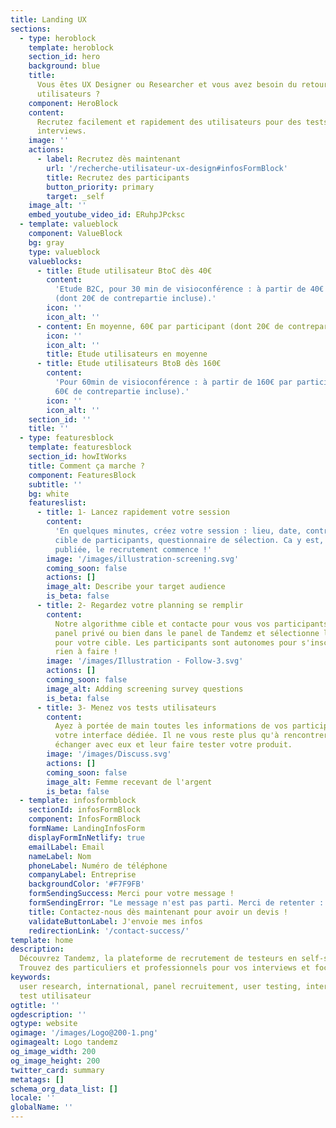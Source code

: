 ```yaml
---
title: Landing UX
sections:
  - type: heroblock
    template: heroblock
    section_id: hero
    background: blue
    title:
      Vous êtes UX Designer ou Researcher et vous avez besoin du retour de vrais
      utilisateurs ?
    component: HeroBlock
    content:
      Recrutez facilement et rapidement des utilisateurs pour des tests ou des
      interviews.
    image: ''
    actions:
      - label: Recrutez dès maintenant
        url: '/recherche-utilisateur-ux-design#infosFormBlock'
        title: Recrutez des participants
        button_priority: primary
        target: _self
    image_alt: ''
    embed_youtube_video_id: ERuhpJPcksc
  - template: valueblock
    component: ValueBlock
    bg: gray
    type: valueblock
    valueblocks:
      - title: Etude utilisateur BtoC dès 40€
        content:
          'Etude B2C, pour 30 min de visioconférence : à partir de 40€ par participant
          (dont 20€ de contrepartie incluse).'
        icon: ''
        icon_alt: ''
      - content: En moyenne, 60€ par participant (dont 20€ de contrepartie incluse).
        icon: ''
        icon_alt: ''
        title: Etude utilisateurs en moyenne
      - title: Etude utilisateurs BtoB dès 160€
        content:
          'Pour 60min de visioconférence : à partir de 160€ par participant (dont
          60€ de contrepartie incluse).'
        icon: ''
        icon_alt: ''
    section_id: ''
    title: ''
  - type: featuresblock
    template: featuresblock
    section_id: howItWorks
    title: Comment ça marche ?
    component: FeaturesBlock
    subtitle: ''
    bg: white
    featureslist:
      - title: 1- Lancez rapidement votre session
        content:
          'En quelques minutes, créez votre session : lieu, date, contrepartie,
          cible de participants, questionnaire de sélection. Ca y est, votre annonce est
          publiée, le recrutement commence !'
        image: '/images/illustration-screening.svg'
        coming_soon: false
        actions: []
        image_alt: Describe your target audience
        is_beta: false
      - title: 2- Regardez votre planning se remplir
        content:
          Notre algorithme cible et contacte pour vous vos participants, dans votre
          panel privé ou bien dans le panel de Tandemz et sélectionne les meilleurs profils
          pour votre cible. Les participants sont autonomes pour s'inscrire. Vous n'avez
          rien à faire !
        image: '/images/Illustration - Follow-3.svg'
        actions: []
        coming_soon: false
        image_alt: Adding screening survey questions
        is_beta: false
      - title: 3- Menez vos tests utilisateurs
        content:
          Ayez à portée de main toutes les informations de vos participants sur
          votre interface dédiée. Il ne vous reste plus qu'à rencontrer vos participants,
          échanger avec eux et leur faire tester votre produit.
        image: '/images/Discuss.svg'
        actions: []
        coming_soon: false
        image_alt: Femme recevant de l'argent
        is_beta: false
  - template: infosformblock
    sectionId: infosFormBlock
    component: InfosFormBlock
    formName: LandingInfosForm
    displayFormInNetlify: true
    emailLabel: Email
    nameLabel: Nom
    phoneLabel: Numéro de téléphone
    companyLabel: Entreprise
    backgroundColor: '#F7F9FB'
    formSendingSuccess: Merci pour votre message !
    formSendingError: "Le message n'est pas parti. Merci de retenter : )"
    title: Contactez-nous dès maintenant pour avoir un devis !
    validateButtonLabel: J'envoie mes infos
    redirectionLink: '/contact-success/'
template: home
description:
  Découvrez Tandemz, la plateforme de recrutement de testeurs en self-service.
  Trouvez des particuliers et professionnels pour vos interviews et focus groupes
keywords:
  user research, international, panel recruitement, user testing, interviews,
  test utilisateur
ogtitle: ''
ogdescription: ''
ogtype: website
ogimage: '/images/Logo@200-1.png'
ogimagealt: Logo tandemz
og_image_width: 200
og_image_height: 200
twitter_card: summary
metatags: []
schema_org_data_list: []
locale: ''
globalName: ''
---
```

